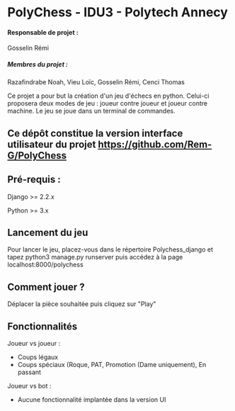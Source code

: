 # PolyChess - IDU3 - Polytech Annecy

#### Responsable de projet :
Gosselin Rémi
##### Membres du projet :
Razafindrabe Noah, Vieu Loïc, Gosselin Rémi, Cenci Thomas

Ce projet a pour but la création d'un jeu d'échecs en python. Celui-ci proposera deux modes de jeu : joueur contre joueur et joueur contre machine.
Le jeu se joue dans un terminal de commandes.

## Ce dépôt constitue la version interface utilisateur du projet https://github.com/Rem-G/PolyChess

## Pré-requis :
Django >= 2.2.x

Python >= 3.x

## Lancement du jeu
Pour lancer le jeu, placez-vous dans le répertoire Polychess_django et tapez python3 manage.py runserver puis accédez à la page localhost:8000/polychess

## Comment jouer ?
Déplacer la pièce souhaitée puis cliquez sur "Play"

## Fonctionnalités
Joueur vs joueur : 
  - Coups légaux
  - Coups spéciaux (Roque, PAT, Promotion (Dame uniquement), En passant
  
 Joueur vs bot :
  - Aucune fonctionnalité implantée dans la version UI



